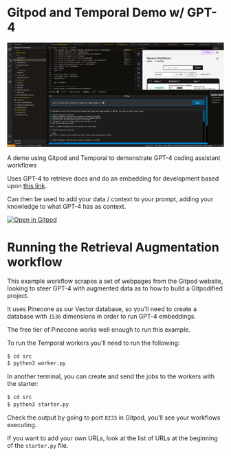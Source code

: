 # Gitpod and Temporal Demo w/ GPT-4

![Gitpod Temporal Environment](assets/ai-assistant.png)

A demo using Gitpod and Temporal to demonstrate GPT-4 coding assistant workflows

Uses GPT-4 to retrieve docs and do an embedding for development based upon [this link](https://github.com/openai/openai-cookbook/blob/main/examples/vector_databases/pinecone/GPT4_Retrieval_Augmentation.ipynb).

Can then be used to add your data / context to your prompt, adding your knowledge to what GPT-4 has as context.

[![Open in Gitpod](https://gitpod.io/button/open-in-gitpod.svg)](https://gitpod.io/#https://github.com/burningion/demo-gitpod-temporal)

# Running the Retrieval Augmentation  workflow

This example workflow scrapes a set of webpages from the Gitpod website, looking to steer GPT-4 with augmented data as to how to build a Gitpodified project.

It uses Pinecone as our Vector database, so you'll need to create a database with `1536` dimensions in order to run GPT-4 embeddings.

The free tier of Pinecone works well enough to run this example.

To run the Temporal workers you'll need to run the following:

```bash
$ cd src
$ python3 worker.py
```

In another terminal, you can create and send the jobs to the workers with the starter:

```bash
$ cd src
$ python3 starter.py
```

Check the output by going to port `8233` in Gitpod, you'll see your workflows executing.

If you want to add your own URLs, look at the list of URLs at the beginning of the `starter.py` file.
